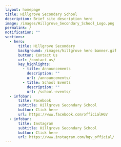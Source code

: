 ```yaml
---
layout: homepage
title: Hillgrove Secondary School
description: Brief site description here
image: /images/Hillgrove_Secondary_School_Logo.png
permalink: /
notification: ""
sections:
  - hero:
      title: Hillgrove Secondary
      background: /images/hillgrove hero banner.gif
      button: Contact Us
      url: /contact-us/
      key_highlights:
        - title: Announcements
          description: ""
          url: /announcements/
        - title: School Events
          description: ""
          url: /school-events/
  - infobar:
      title: Facebook
      subtitle: Hillgrove Secondary School
      button: Click here
      url: https://www.facebook.com/officialHGV
  - infobar:
      title: Instagram
      subtitle: Hillgrove Secondary School
      button: Click here
      url: https://www.instagram.com/hgv_official/
---
```

